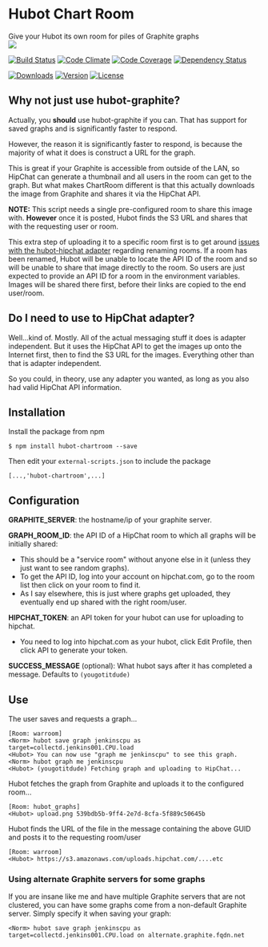 # Hubot Chart Room

Give your Hubot its own room for piles of Graphite graphs  
![](http://img526.imageshack.us/img526/9514/92526164.png)

[![Build Status](https://travis-ci.org/maclennann/hubot-chartroom.png)](https://travis-ci.org/maclennann/hubot-chartroom)
[![Code Climate](https://d3s6mut3hikguw.cloudfront.net/github/maclennann/hubot-chartroom/badges/gpa.svg)](https://codeclimate.com/github/maclennann/hubot-chartroom)
[![Code Coverage](https://d3s6mut3hikguw.cloudfront.net/github/maclennann/hubot-chartroom/badges/coverage.svg)](https://codeclimate.com/github/maclennann/hubot-chartroom)
[![Dependency Status](https://david-dm.org/maclennann/hubot-chartroom.svg)](https://david-dm.org/maclennann/hubot-chartroom)

[![Downloads](https://img.shields.io/npm/dm/hubot-chartroom.svg)](https://www.npmjs.org/package/hubot-chartroom)
[![Version](https://img.shields.io/npm/v/hubot-chartroom.svg)](https://www.npmjs.org/package/hubot-chartroom)
[![License](https://img.shields.io/npm/l/hubot-chartroom.svg)](https://www.npmjs.org/package/hubot-chartroom)

## Why not just use hubot-graphite?

Actually, you **should** use hubot-graphite if you can. That has support for saved graphs and is significantly faster to respond.

However, the reason it is significantly faster to respond, is because the majority of what it does is construct a URL for the graph.

This is great if your Graphite is accessible from outside of the LAN, so HipChat can generate a thumbnail and all users in the room can get to the graph. But what makes ChartRoom different is that this actually downloads the image from Graphite and shares it via the HipChat API.

**NOTE:** This script needs a single pre-configured room to share this image with. **However** once it is posted, Hubot finds the S3 URL and shares that with the requesting user or room.

This extra step of uploading it to a specific room first is to get around [issues with the hubot-hipchat adapter](https://github.com/hipchat/hubot-hipchat/issues/196) regarding renaming rooms. If a room has been renamed, Hubot will be unable to locate the API ID of the room and so will be unable to share that image
directly to the room. So users are just expected to provide an API ID for a room in the environment variables. Images will be shared there first, before their links are copied to the end user/room.

## Do I need to use to HipChat adapter?

Well...kind of. Mostly. All of the actual messaging stuff it does is adapter independent. But it uses the HipChat API to get the images up onto the Internet first, then to find the S3 URL for the images. Everything other than that is adapter independent.

So you could, in theory, use any adapter you wanted, as long as you also had valid HipChat API information.

## Installation

Install the package from npm
```
$ npm install hubot-chartroom --save
```

Then edit your `external-scripts.json` to include the package
```
[...,'hubot-chartroom',...]
```

## Configuration

**GRAPHITE_SERVER**: the hostname/ip of your graphite server.

**GRAPH_ROOM_ID**: the API ID of a HipChat room to which all graphs will be initially shared:

* This should be a "service room" without anyone else in it (unless they just want to see random graphs).
* To get the API ID, log into your account on hipchat.com, go to the room list then click on your room to find it.
* As I say elsewhere, this is just where graphs get uploaded, they eventually end up shared with the right room/user.

**HIPCHAT_TOKEN**: an API token for your hubot can use for uploading to hipchat.
* You need to log into hipchat.com as your hubot, click Edit Profile, then click API to generate your token.

**SUCCESS_MESSAGE** (optional): What hubot says after it has completed a message. Defaults to `(yougotitdude)`

## Use

The user saves and requests a graph...
```
[Room: warroom]
<Norm> hubot save graph jenkinscpu as target=collectd.jenkins001.CPU.load
<Hubot> You can now use "graph me jenkinscpu" to see this graph.
<Norm> hubot graph me jenkinscpu
<Hubot> (yougotitdude) Fetching graph and uploading to HipChat...
```

Hubot fetches the graph from Graphite and uploads it to the configured room...
```
[Room: hubot_graphs]
<Hubot> upload.png 539bdb5b-9ff4-2e7d-8cfa-5f889c50645b
```

Hubot finds the URL of the file in the message containing the above GUID and posts it to the requesting room/user
```
[Room: warroom]
<Hubot> https://s3.amazonaws.com/uploads.hipchat.com/....etc
```

### Using alternate Graphite servers for some graphs

If you are insane like me and have multiple Graphite servers that are not clustered, you
can have some graphs come from a non-default Graphite server. Simply specify it when saving your graph:

```
<Norm> hubot save graph jenkinscpu as target=collectd.jenkins001.CPU.load on alternate.graphite.fqdn.net
```
